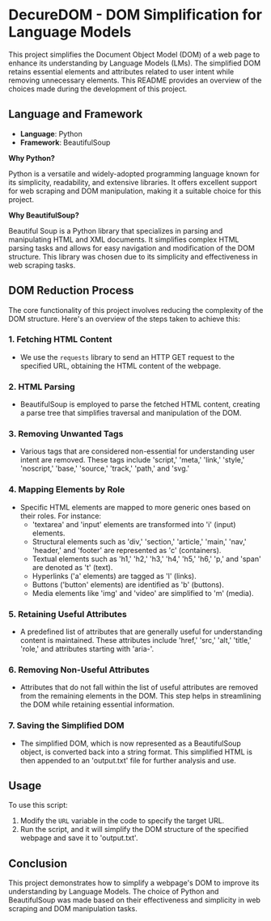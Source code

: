 # DecureDOM - DOM Simplification for Language Models

This project simplifies the Document Object Model (DOM) of a web page to enhance its understanding by Language Models (LMs). The simplified DOM retains essential elements and attributes related to user intent while removing unnecessary elements. This README provides an overview of the choices made during the development of this project.

## Language and Framework

- **Language**: Python
- **Framework**: BeautifulSoup

**Why Python?**

Python is a versatile and widely-adopted programming language known for its simplicity, readability, and extensive libraries. It offers excellent support for web scraping and DOM manipulation, making it a suitable choice for this project.

**Why BeautifulSoup?**

Beautiful Soup is a Python library that specializes in parsing and manipulating HTML and XML documents. It simplifies complex HTML parsing tasks and allows for easy navigation and modification of the DOM structure. This library was chosen due to its simplicity and effectiveness in web scraping tasks.

## DOM Reduction Process

The core functionality of this project involves reducing the complexity of the DOM structure. Here's an overview of the steps taken to achieve this:

### 1. Fetching HTML Content

- We use the `requests` library to send an HTTP GET request to the specified URL, obtaining the HTML content of the webpage.

### 2. HTML Parsing

- BeautifulSoup is employed to parse the fetched HTML content, creating a parse tree that simplifies traversal and manipulation of the DOM.

### 3. Removing Unwanted Tags

- Various tags that are considered non-essential for understanding user intent are removed. These tags include 'script,' 'meta,' 'link,' 'style,' 'noscript,' 'base,' 'source,' 'track,' 'path,' and 'svg.'

### 4. Mapping Elements by Role

- Specific HTML elements are mapped to more generic ones based on their roles. For instance:
    - 'textarea' and 'input' elements are transformed into 'i' (input) elements.
    - Structural elements such as 'div,' 'section,' 'article,' 'main,' 'nav,' 'header,' and 'footer' are represented as 'c' (containers).
    - Textual elements such as 'h1,' 'h2,' 'h3,' 'h4,' 'h5,' 'h6,' 'p,' and 'span' are denoted as 't' (text).
    - Hyperlinks ('a' elements) are tagged as 'l' (links).
    - Buttons ('button' elements) are identified as 'b' (buttons).
    - Media elements like 'img' and 'video' are simplified to 'm' (media).

### 5. Retaining Useful Attributes

- A predefined list of attributes that are generally useful for understanding content is maintained. These attributes include 'href,' 'src,' 'alt,' 'title,' 'role,' and attributes starting with 'aria-'.

### 6. Removing Non-Useful Attributes

- Attributes that do not fall within the list of useful attributes are removed from the remaining elements in the DOM. This step helps in streamlining the DOM while retaining essential information.

### 7. Saving the Simplified DOM

- The simplified DOM, which is now represented as a BeautifulSoup object, is converted back into a string format. This simplified HTML is then appended to an 'output.txt' file for further analysis and use.

## Usage

To use this script:

1. Modify the `URL` variable in the code to specify the target URL.
2. Run the script, and it will simplify the DOM structure of the specified webpage and save it to 'output.txt'.

## Conclusion

This project demonstrates how to simplify a webpage's DOM to improve its understanding by Language Models. The choice of Python and BeautifulSoup was made based on their effectiveness and simplicity in web scraping and DOM manipulation tasks.
